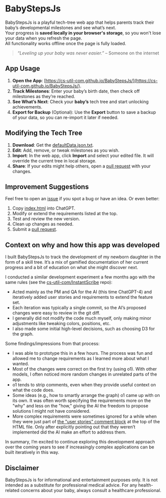 # BabyStepsJs

BabyStepsJs is a playful tech-tree web app that helps parents track their baby’s developmental milestones and see what’s next.  
Your progress is **saved locally in your browser's storage**, so you won't lose your data when you refresh the page.  
All functionality works offline once the page is fully loaded.

> *“Leveling up your baby was never easier.”* – Someone on the internet

## App Usage

1. **Open the App**: [https://cs-util-com.github.io/BabyStepsJs/](https://cs-util-com.github.io/BabyStepsJs/).
2. **Track Milestones**: Enter your baby’s birth date, then check off milestones as they’re reached.
3. **See What’s Next**: Check your **baby’s** tech tree and start unlocking achievements.
4. **Export for Backup** (Optional): Use the **Export** button to save a backup of your data, so you can re-import it later if needed.

## Modifying the Tech Tree

1. **Download**: Get the [defaultData.json.txt](https://raw.githubusercontent.com/cs-util-com/BabyStepsJs/refs/heads/main/defaultData.json.txt).
2. **Edit**: Add, remove, or tweak milestones as you wish.
3. **Import**: In the web app, click **Import** and select your edited file. It will override the current tree in local storage.
4. **Share**: If your edits might help others, open a [pull request](https://github.com/cs-util-com/BabyStepsJs/pulls) with your changes.

## Improvement Suggestions

Feel free to open an [issue](https://github.com/cs-util-com/BabyStepsJs/issues) if you spot a bug or have an idea. Or even better:
1. Copy [index.html](https://raw.githubusercontent.com/cs-util-com/BabyStepsJs/refs/heads/main/index.html) into ChatGPT.
2. Modify or extend the requirements listed at the top.
3. Test and review the new version.
4. Clean up changes as needed.
5. Submit a [pull request](https://github.com/cs-util-com/BabyStepsJs/pulls).

## Context on why and how this app was developed
I built BabyStepsJs to track the development of my newborn daughter in the form of a skill tree. 
It’s a mix of gamified documentation of her current progress and a bit of education on what she might discover next. 

I conducted a similar development experiment a few months ago with the same rules (see the [cs-util-com/InstantScribe](https://github.com/cs-util-com/InstantScribe) repo):
-   Acted mainly as the PM and QA for the AI (this time ChatGPT-4) and iteratively added user stories and requirements to extend the feature set.
-   Each iteration was typically a single commit, so the AI’s proposed changes were easy to review in the git diff.
-   I generally did not modify the code much myself, only making minor adjustments like tweaking colors, positions, etc.
-   I also made some initial high-level decisions, such as choosing D3 for the graph.

Some findings/impressions from that process:
-   I was able to prototype this in a few hours. The process was fun and allowed me to change requirements as I learned more about what I wanted.
-   Most of the changes were correct on the first try (using o1). With other models, I often noticed more random changes in unrelated parts of the app.
-   o1 tends to strip comments, even when they provide useful context on what the code does.
-   Some ideas (e.g., how to smartly arrange the graph) o1 came up with on its own. It was often worth specifying the requirements more on the "why" and less on the "how," giving the AI the freedom to propose solutions I might not have considered.
-   More complex requirements were sometimes ignored for a while when they were just part of [the "user stories" comment block](https://github.com/cs-util-com/BabyStepsJs/blob/main/index.html) at the top of the HTML file. Only after explicitly pointing out that they weren’t implemented did the AI make an effort to address them.

In summary, I’m excited to continue exploring this development approach over the coming years to see if increasingly complex applications can be built iteratively in this way.

## Disclaimer

BabyStepsJs is for informational and entertainment purposes only. It is not intended as a substitute for professional medical advice. For any health-related concerns about your baby, always consult a healthcare professional.
